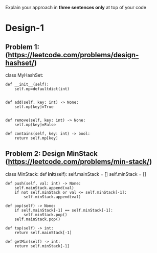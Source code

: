Explain your approach in **three sentences only** at top of your code

# Design-1

## Problem 1:(https://leetcode.com/problems/design-hashset/)
class MyHashSet:

    def __init__(self):
        self.mp=defaultdict(int)
        

    def add(self, key: int) -> None:
        self.mp[key]=True
        

    def remove(self, key: int) -> None:
        self.mp[key]=False

    def contains(self, key: int) -> bool:
        return self.mp[key]


## Problem 2: Design MinStack (https://leetcode.com/problems/min-stack/)
class MinStack:
    def __init__(self):
        self.mainStack = []
        self.minStack = []

    def push(self, val: int) -> None:
        self.mainStack.append(val)
        if not self.minStack or val <= self.minStack[-1]:
            self.minStack.append(val)

    def pop(self) -> None:
        if self.mainStack[-1] == self.minStack[-1]:
            self.minStack.pop()
        self.mainStack.pop()

    def top(self) -> int:
        return self.mainStack[-1]

    def getMin(self) -> int:
        return self.minStack[-1]





